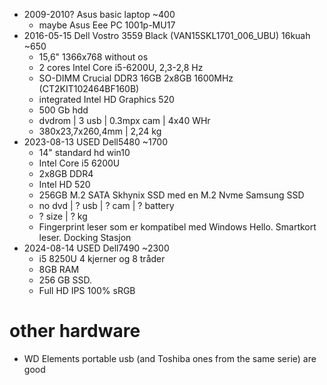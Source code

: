 * 2009-2010? Asus basic laptop ~400
  * maybe Asus Eee PC 1001p-MU17
* 2016-05-15 Dell Vostro 3559 Black (VAN15SKL1701_006_UBU) 16kuah ~650
  * 15,6" 1366x768 without os
  * 2 cores Intel Core i5-6200U, 2,3-2,8 Hz
  * SO-DIMM Crucial DDR3 16GB 2x8GB 1600MHz (CT2KIT102464BF160B)
  * integrated Intel HD Graphics 520
  * 500 Gb hdd
  * dvdrom | 3 usb | 0.3mpx cam | 4x40 WHr
  * 380x23,7x260,4mm | 2,24 kg
* 2023-08-13 USED Dell5480 ~1700
  * 14" standard hd win10
  * Intel Core i5 6200U
  * 2x8GB DDR4
  * Intel HD 520
  * 256GB M.2 SATA Skhynix SSD med en M.2 Nvme Samsung SSD
  * no dvd | ? usb | ? cam | ? battery
  * ? size | ? kg
  * Fingerprint leser som er kompatibel med Windows Hello. Smartkort leser. Docking Stasjon
* 2024-08-14 USED Dell7490 ~2300
  * i5 8250U 4 kjerner og 8 tråder
  * 8GB RAM
  * 256 GB SSD.
  * Full HD IPS 100% sRGB


# other hardware
* WD Elements portable usb (and Toshiba ones from the same serie) are good
